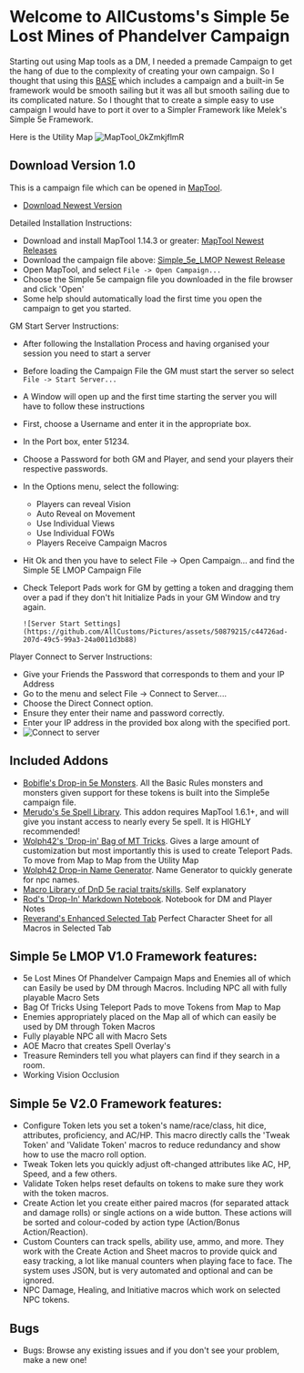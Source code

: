 # **Welcome to AllCustoms's Simple 5e Lost Mines of Phandelver Campaign** 
Starting out using Map tools as a DM, I needed a premade Campaign to get the hang of due to the complexity of creating your own campaign. So I thought that using this [BASE](https://forums.rptools.net/viewtopic.php?f=85&amp;t=25362) which includes a campaign and a built-in 5e framework would be smooth sailing but it was all but smooth sailing due to its complicated nature. So I thought that to create a simple easy to use campaign I would have to port it over to a Simpler Framework like Melek's Simple 5e Framework. 

Here is the Utility Map
![MapTool_0kZmkjflmR](https://user-images.githubusercontent.com/50879215/145451688-93164019-2598-42a1-80c7-d22f3f6a5d67.png)

## **Download Version 1.0** 
This is a campaign file which can be opened in [MapTool](https://github.com/RPTools/maptool/releases/latest).
- [Download Newest Version](https://github.com/AllCustoms/Simple_5e_LMOP/releases/)

Detailed Installation Instructions: 
- Download and install MapTool 1.14.3 or greater: [MapTool Newest Releases](https://github.com/RPTools/maptool/releases/latest)
- Download the campaign file above: [Simple_5e_LMOP Newest Release](https://github.com/AllCustoms/Simple_5e_LMOP/releases/)
- Open MapTool, and select `File -> Open Campaign...`
- Choose the Simple 5e campaign file you downloaded in the file browser and click 'Open'
- Some help should automatically load the first time you open the campaign to get you started.

GM Start Server Instructions: 
- After following the Installation Process and having organised your session you need to start a server
- Before loading the Campaign File the GM must start the server so select `File -> Start Server...`
- A Window will open up and the first time starting the server you will have to follow these instructions
- First, choose a Username and enter it in the appropriate box.
- In the Port box, enter 51234.
- Choose a Password for both GM and Player, and send your players their respective passwords.
- In the Options menu, select the following:
    - Players can reveal Vision
    - Auto Reveal on Movement
    - Use Individual Views
    - Use Individual FOWs
    - Players Receive Campaign Macros
- Hit Ok and then you have to select File -> Open Campaign... and find the Simple 5E LMOP Campaign File
- Check Teleport Pads work for GM by getting a token and dragging them over a pad if they don't hit Initialize Pads in your GM Window and try again.
  
      ![Server Start Settings](https://github.com/AllCustoms/Pictures/assets/50879215/c44726ad-207d-49c5-99a3-24a0011d3b88)

Player Connect to Server Instructions:
- Give your Friends the Password that corresponds to them and your IP Address 
- Go to the menu and select File -> Connect to Server....
- Choose the Direct Connect option.
- Ensure they enter their name and password correctly.
- Enter your IP address in the provided box along with the specified port.
- 
    ![Connect to server](https://github.com/AllCustoms/Pictures/assets/50879215/ade9476d-a359-463b-ba07-895e97c5fd0d)


## Included Addons
- [Bobifle's Drop-in 5e Monsters](https://github.com/bobifle/tokens). All the Basic Rules monsters and monsters given support for these tokens is built into the Simple5e campaign file.
- [Merudo's 5e Spell Library](https://github.com/Merudo/spell-library/releases/latest). This addon requires MapTool 1.6.1+, and will give you instant access to nearly every 5e spell. It is HIGHLY recommended!
- [Wolph42's 'Drop-in' Bag of MT Tricks](https://forums.rptools.net/viewtopic.php?p=274499). Gives a large amount of customization but most importantly this is used to create Teleport Pads. To move from Map to Map from the Utility Map
- [Wolph42 Drop-in Name Generator](https://forums.rptools.net/viewtopic.php?f=46&t=28949). Name Generator to quickly generate for npc names.
- [Macro Library of DnD 5e racial traits/skills](https://forums.rptools.net/viewtopic.php?f=46&t=25554). Self explanatory
- [Rod's 'Drop-In' Markdown Notebook](https://forums.rptools.net/viewtopic.php?f=46&t=28461). Notebook for DM and Player Notes
- [Reverand's Enhanced Selected Tab](https://forums.rptools.net/viewtopic.php?f=46&t=29280) Perfect Character Sheet for all Macros in Selected Tab

## Simple 5e LMOP V1.0 Framework features:
- 5e Lost Mines Of Phandelver Campaign Maps and Enemies all of which can Easily be used by DM through Macros. Including NPC all with fully playable Macro Sets  
-	Bag Of Tricks Using Teleport Pads to move Tokens from Map to Map
- Enemies appropriately placed on the Map all of which can easily be used by DM through Token Macros
- Fully playable NPC all with Macro Sets  
- AOE Macro that creates Spell Overlay's
- Treasure Reminders tell you what players can find if they search in a room.
- Working Vision Occlusion

## Simple 5e V2.0 Framework features:
- Configure Token lets you set a token's name/race/class, hit dice, attributes, proficiency, and AC/HP. This macro directly calls the 'Tweak Token' and 'Validate Token' macros to reduce redundancy and show how to use the macro roll option.
-	Tweak Token lets you quickly adjust oft-changed attributes like AC, HP, Speed, and a few others.
-	Validate Token helps reset defaults on tokens to make sure they work with the token macros.
-	Create Action let you create either paired macros (for separated attack and damage rolls) or single actions on a wide button. These actions will be sorted and colour-coded by action type (Action/Bonus Action/Reaction).
-	Custom Counters can track spells, ability use, ammo, and more. They work with the Create Action and Sheet macros to provide quick and easy tracking, a lot like manual counters when playing face to face. The system uses JSON, but is very automated and optional and can be ignored.
-	NPC Damage, Healing, and Initiative macros which work on selected NPC tokens.

## Bugs
- Bugs: Browse any existing issues and if you don't see your problem, make a new one!










